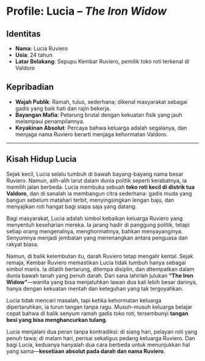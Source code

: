 # Profile: Lucia – _The Iron Widow_

## Identitas

- **Nama**: Lucia Ruviero
- **Usia**: 24 tahun
- **Latar Belakang**: Sepupu Kembar Ruviero, pemilik toko roti terkenal di Valdoro

## Kepribadian

- **Wajah Publik**: Ramah, tulus, sederhana; dikenal masyarakat sebagai gadis yang baik hati dan rajin bekerja.
- **Bayangan Mafia**: Petarung brutal dengan kekuatan fisik yang jauh melampaui penampilannya.
- **Keyakinan Absolut**: Percaya bahwa keluarga adalah segalanya, dan menjaga nama Ruviero berarti menjaga kehormatan Valdoro.

---

## Kisah Hidup Lucia

Sejak kecil, Lucia selalu tumbuh di bawah bayang-bayang nama besar Ruviero. Namun, alih-alih larut dalam dunia politik seperti kerabatnya, ia memilih jalan berbeda. Lucia membuka sebuah **toko roti kecil di distrik tua Valdoro**, dan di sanalah ia membangun citra sederhana: gadis muda yang bangun sebelum matahari terbit, menyingsingkan lengan baju, dan menyajikan roti hangat bagi siapa saja yang datang.

Bagi masyarakat, Lucia adalah simbol kebaikan keluarga Ruviero yang menyentuh keseharian mereka. Ia jarang hadir di panggung politik, tetapi setiap orang mengenalnya, menghormatinya, bahkan menyayanginya. Senyumnya menjadi jembatan yang menenangkan antara penguasa dan rakyat biasa.

Namun, di balik kelembutan itu, darah Ruviero tetap mengalir kental. Sejak remaja, Kembar Ruviero memastikan Lucia tidak tumbuh hanya sebagai simbol manis. Ia dilatih bertarung, ditempa disiplin, dan ditempatkan dalam dunia bawah tanah yang penuh darah. Dari sana lahirlah julukan **“The Iron Widow”**—wanita yang bisa menjatuhkan lawan dua kali lebih besar darinya, hanya dengan kekuatan mentah dan keteguhan yang tak tergoyahkan.

Lucia tidak mencari masalah, tapi ketika kehormatan keluarga dipertaruhkan, ia turun tangan tanpa ragu. Musuh-musuh keluarga belajar cepat bahwa di balik senyum ramah gadis toko roti, tersembunyi **tangan besi yang bisa menghancurkan tulang**.

Lucia menjalani dua peran tanpa kontradiksi: di siang hari, pelayan roti yang penuh tawa; di malam hari, perisai sekaligus pedang keluarga Ruviero. Dan bagi Lucia, keduanya hanyalah dua cara berbeda untuk menunjukkan hal yang sama—**kesetiaan absolut pada darah dan nama Ruviero**.
